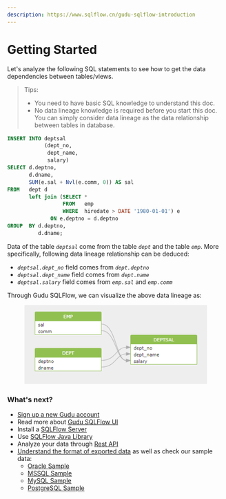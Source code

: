 ```yaml
---
description: https://www.sqlflow.cn/gudu-sqlflow-introduction
---
```


# Getting Started

Let's analyze the following SQL statements to see how to get the data dependencies between tables/views.

> Tips:
>
> * You need to have basic SQL knowledge to understand this doc.
> * No data lineage knowledge is required before you start this doc. You can simply consider data lineage as the data relationship between tables in database.

```sql
INSERT INTO deptsal
            (dept_no,
             dept_name,
             salary)
SELECT d.deptno,
       d.dname,
       SUM(e.sal + Nvl(e.comm, 0)) AS sal
FROM   dept d
       left join (SELECT *
                  FROM   emp
                  WHERE  hiredate > DATE '1980-01-01') e
              ON e.deptno = d.deptno
GROUP  BY d.deptno,
          d.dname; 
```

Data of the table _`deptsal`_ come from the table _`dept`_ and the table _`emp`_. More specifically, following data lineage relationship can be deduced:&#x20;

* _`deptsal.dept_no`_ field comes from _`dept.deptno`_&#x20;
* _`deptsal.dept_name`_ field comes from _`dept.name`_&#x20;
* _`deptsal.salary`_ field comes from _`emp.sal`_ and _`emp.comm`_

Through Gudu SQLFlow, we can visualize the above data lineage as:

<figure><img src="../../.gitbook/assets/111.png" alt=""><figcaption></figcaption></figure>

### What's next?

* [Sign up a new Gudu account](sign-up-a-new-account.md)
* Read more about [Gudu SQLFlow UI ](../ui/)
* Install a [SQLFlow Server](../installation/)
* Use [SQLFlow Java Library](../java-library/)
* Analyze your data through [Rest API ](broken-reference)
* [Understand the format of exported data](../../sqlflow-ingester/understanding-the-format-of-exported-data/) as well as check our sample data:
  * [Oracle Sample](../../sqlflow-ingester/understanding-the-format-of-exported-data/oracle.md)
  * [MSSQL Sample](../../sqlflow-ingester/understanding-the-format-of-exported-data/microsoft-sql-server.md)
  * [MySQL Sample](../../sqlflow-ingester/understanding-the-format-of-exported-data/mysql.md)
  * [PostgreSQL Sample](../../sqlflow-ingester/understanding-the-format-of-exported-data/postgresql.md)
